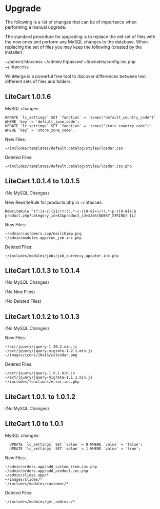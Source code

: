 # Upgrade

The following is a list of changes that can be of importance when performing a manual upgrade.

The standard procedure for upgrading is to replace the old set of files with the new ones and perform any MySQL changes to the database. When replacing the set of files you may keep the following (created by the installer):

  ~/admin/.htaccess
  ~/admin/.htpasswd
  ~/includes/config.inc.php
  ~/.htaccess
  
WinMerge is a powerful free tool to discover differences between two different sets of files and folders.

## LiteCart 1.0.1.6

  MySQL changes:
  
    UPDATE `lc_settings` SET `function` = 'zones("default_country_code")' WHERE `key` = 'default_zone_code';
    UPDATE `lc_settings` SET `function` = 'zones("store_country_code")' WHERE `key` = 'store_zone_code';
  
  New Files:
    
    ~/includes/templates/default.catalog/styles/loader.css
    
  Deleted Files:
    
    ~/includes/templates/default.catalog/styles/loader.css.php
    
## LiteCart 1.0.1.4 to 1.0.1.5

  (No MySQL Changes)
  
  New RewriteRule for products.php in ~/.htacces:
  
    RewriteRule ^(?:[a-z]{2}/)?(?:.*-c-([0-9]+)/)?.*-p-([0-9]+)$ product.php?category_id=$1&product_id=$2&%{QUERY_STRING} [L]
    
  New Files:
  
    ~/admin/customers.app/mailchimp.png
    ~/admin/modules.app/run_job.inc.php
    
  Deleted Files:
  
    ~/includes/modules/jobs/job_currency_updater.inc.php
    
## LiteCart 1.0.1.3 to 1.0.1.4

  (No MySQL Changes)
  
  (No New Files)
  
  (No Deleted Files)
  
## LiteCart 1.0.1.2 to 1.0.1.3

  (No MySQL Changes)
  
  New Files:
  
    ~/ext/jquery/jquery-1.10.2.min.js
    ~/ext/jquery/jquery-migrate-1.2.1.min.js
    ~/images/icons/16x16/calendar.png
    
  Deleted Files:
  
    ~/ext/jquery/jquery-1.9.1.min.js
    ~/ext/jquery/jquery-migrate-1.1.1.min.js
    ~/includes/functions/error.inc.php
  
## LiteCart 1.0.1. to 1.0.1.2

  (No MySQL Changes)
  
## LiteCart 1.0 to 1.0.1
  
  MySQL changes:
  
	  UPDATE `lc_settings` SET `value` = 0 WHERE `value` = 'false';
	  UPDATE `lc_settings` SET `value` = 1 WHERE `value` = 'true';

  New Files:
  
    ~/admin/orders.app/add_custom_item.inc.php
    ~/admin/orders.app/add_product.inc.php
    ~/admin/slides.app/*
    ~/images/slides/*
    ~/includes/modules/customer/*
    
  Deleted Files:
  
    ~/includes/modules/get_address/*
  